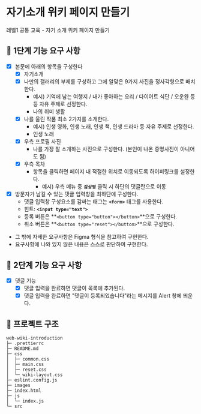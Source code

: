 # 자기소개 위키 페이지 만들기

레벨1 공통 교육 - 자기 소개 위키 페이지 만들기

## 🎯 1단계 기능 요구 사항
- [x] 본문에 아래의 항목을 구성한다
    - [x] 자기소개
    - [x] 나만의 갤러리의 부제를 구성하고 그에 알맞은 9가지 사진을 정사각형으로 배치한다.
        - 예시) 기억에 남는 여행지 / 내가 좋아하는 요리 / 다이어트 식단 / 오운완 등등 자유 주제로 선정한다.
        - 나의 취미 생활
    - [x] 나를 울린 작품 최소 2가지를 소개한다.
        - 예시) 인생 영화, 인생 노래, 인생 책, 인생 드라마 등 자유 주제로 선정한다.
        - 인생 노래
    - [x] 우측 프로필 사진
        - 나를 가장 잘 소개하는 사진으로 구성한다. (본인이 나온 증명사진이 아니어도 됨)
    - [x] 우측 목차
        - 항목을 클릭하면 페이지 내 적절한 위치로 이동되도록 하이퍼링크를 설정한다.
            - 예시) 우측 메뉴 중 **`감상평`** 클릭 시 하단의 댓글란으로 이동
- [x] 방문자가 남길 수 있는 댓글 입력창을 최하단에 구성한다.
    - 댓글 입력창 구성요소를 감싸는 태그는 **`<form>`** 태그를 사용한다.
    - 힌트: **`<input type="text">`**
    - 등록 버튼은 **`<button type="button"></button>`**으로 구성한다.
    - 취소 버튼은 **`<button type="reset"></button>`**으로 구성한다.
- 그 밖에 자세한 요구사항은 Figma 형식을 참고하여 구현한다.
- 요구사항에 나와 있지 않은 내용은 스스로 판단하여 구현한다.

## 🎯 2단계 기능 요구 사항
- [x] 댓글 기능
    - [x] 댓글 입력을 완료하면 댓글이 목록에 추가된다.
    - [x] 댓글 입력을 완료하면 "댓글이 등록되었습니다"라는 메시지를 Alert 창에 띄운다.

## 🌳 프로젝트 구조
```
web-wiki-introduction
├─ .prettierrc
├─ README.md
├─ css
│  ├─ common.css
│  ├─ main.css
│  ├─ reset.css
│  └─ wiki-layout.css
├─ eslint.config.js
├─ images
├─ index.html
├─ js
│  └─ index.js
└─ src
```
